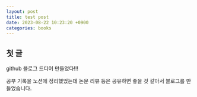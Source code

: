 ```yaml
---
layout: post
title: test post
date: 2023-08-22 10:23:20 +0900
categories: books
---
```

## 첫 글
github 블로그 드디어 만들었다!!!


공부 기록을 노션에 정리했었는데 논문 리뷰 등은 공유하면 좋을 것 같아서 블로그를 만들었습니다. 